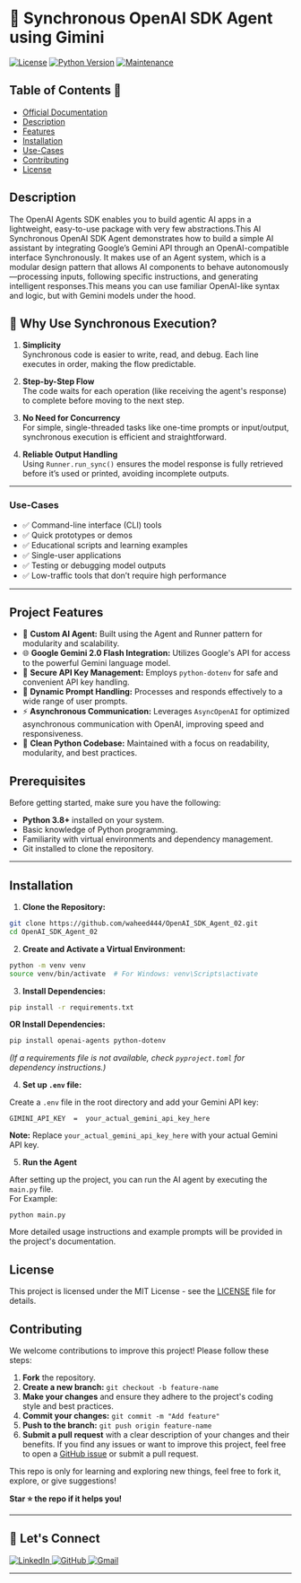 # 🤖 Synchronous OpenAI SDK Agent using Gimini

[![License](https://img.shields.io/badge/License-MIT-blue.svg)](https://opensource.org/licenses/MIT)
[![Python Version](https://img.shields.io/badge/python-3.9+-blue.svg)](https://www.python.org/)
[![Maintenance](https://img.shields.io/badge/Maintained%3F-yes-green.svg)](https://github.com/waheed444/OpenAI_SDK_Agent_02)


## Table of Contents 🚀

* [Official Documentation](https://openai.github.io/openai-agents-python/running_agents/)
* [Description](#description)
* [Features](#features)
* [Installation](#installation)
* [Use-Cases](#Use-Cases)
* [Contributing](#contributing)
* [License](#license)



## Description
The OpenAI Agents SDK enables you to build agentic AI apps in a lightweight, easy-to-use package with very few abstractions.This AI Synchronous OpenAI SDK Agent demonstrates how to build a simple AI assistant by integrating Google’s Gemini API through an OpenAI-compatible interface Synchronously. It makes use of an Agent system, which is a modular design pattern that allows AI components to behave autonomously—processing inputs, following specific instructions, and generating intelligent responses.This means you can use familiar OpenAI-like syntax and logic, but with Gemini models under the hood.

##  🔁 Why Use Synchronous Execution?

1. **Simplicity**  
   Synchronous code is easier to write, read, and debug. Each line executes in order, making the flow predictable.
2. **Step-by-Step Flow**  
   The code waits for each operation (like receiving the agent's response) to complete before moving to the next step.
3. **No Need for Concurrency**  
   For simple, single-threaded tasks like one-time prompts or input/output, synchronous execution is efficient and straightforward.

4. **Reliable Output Handling**  
   Using `Runner.run_sync()` ensures the model response is fully retrieved before it’s used or printed, avoiding incomplete outputs.

---

### Use-Cases

- ✅ Command-line interface (CLI) tools  
- ✅ Quick prototypes or demos  
- ✅ Educational scripts and learning examples  
- ✅ Single-user applications  
- ✅ Testing or debugging model outputs  
- ✅ Low-traffic tools that don’t require high performance

---


## Project Features

* 🤖 **Custom AI Agent:** Built using the Agent and Runner pattern for modularity and scalability.
* 🌐 **Google Gemini 2.0 Flash Integration:**  Utilizes Google's API for access to the powerful Gemini language model.
* 🔑 **Secure API Key Management:** Employs `python-dotenv` for safe and convenient API key handling.
* 🧠 **Dynamic Prompt Handling:**  Processes and responds effectively to a wide range of user prompts.
* ⚡ **Asynchronous Communication:**  Leverages `AsyncOpenAI` for optimized asynchronous communication with OpenAI, improving speed and responsiveness.
* 🐍 **Clean Python Codebase:**  Maintained with a focus on readability, modularity, and best practices.

## Prerequisites

Before getting started, make sure you have the following:
- **Python 3.8+** installed on your system.
- Basic knowledge of Python programming.
- Familiarity with virtual environments and dependency management.
- Git installed to clone the repository.

---

## Installation

1. **Clone the Repository:**

```bash
git clone https://github.com/waheed444/OpenAI_SDK_Agent_02.git
cd OpenAI_SDK_Agent_02
```

2. **Create and Activate a Virtual Environment:**

```bash
python -m venv venv
source venv/bin/activate  # For Windows: venv\Scripts\activate
```

3. **Install Dependencies:**

```bash
pip install -r requirements.txt
```
**OR Install Dependencies:**
```bash
pip install openai-agents python-dotenv

```

*(If a requirements file is not available, check `pyproject.toml` for dependency instructions.)*

4. **Set up `.env` file:**

Create a `.env` file in the root directory and add your Gemini API key:

```
GIMINI_API_KEY  =  your_actual_gemini_api_key_here 
```

**Note:** Replace `your_actual_gemini_api_key_here` with your actual Gemini API key.

5. **Run the Agent**

After setting up the project, you can run the AI agent by executing the `main.py` file.  
For Example:
```
python main.py  
```

More detailed usage instructions and example prompts will be provided in the project's documentation.

## License

This project is licensed under the MIT License - see the [LICENSE](LICENSE) file for details.


## Contributing
We welcome contributions to improve this project! Please follow these steps:

1. **Fork** the repository.
2. **Create a new branch:** `git checkout -b feature-name`
3. **Make your changes** and ensure they adhere to the project's coding style and best practices.
4. **Commit your changes:** `git commit -m "Add feature"`
5. **Push to the branch:** `git push origin feature-name`
6. **Submit a pull request** with a clear description of your changes and their benefits.
If you find any issues or want to improve this project, feel free to open a [GitHub issue](https://github.com/waheed444/OpenAI_SDK_Agent_02/issues) or submit a pull request.

This repo is only for learning and exploring new things, feel free to fork it, explore, or give suggestions!

**Star ⭐ the repo if it helps you!**

---

## 🙌 Let's Connect

<p align="left">
  <a href="https://www.linkedin.com/in/waheed444/?originalSubdomain=pk)" target="_blank">
    <img src="https://img.shields.io/badge/LinkedIn-blue?style=flat-square&logo=linkedin" alt="LinkedIn">
  </a>
  <a href="https://github.com/waheed444" target="_blank">
    <img src="https://img.shields.io/badge/GitHub-181717?style=flat-square&logo=github&logoColor=white" alt="GitHub">
  </a>
  <a href="waheedahmad5519@gmail.com" target="_blank">
    <img src="https://img.shields.io/badge/Gmail-D14836?style=flat-square&logo=gmail&logoColor=white" alt="Gmail">
  </a>
</p>

---
